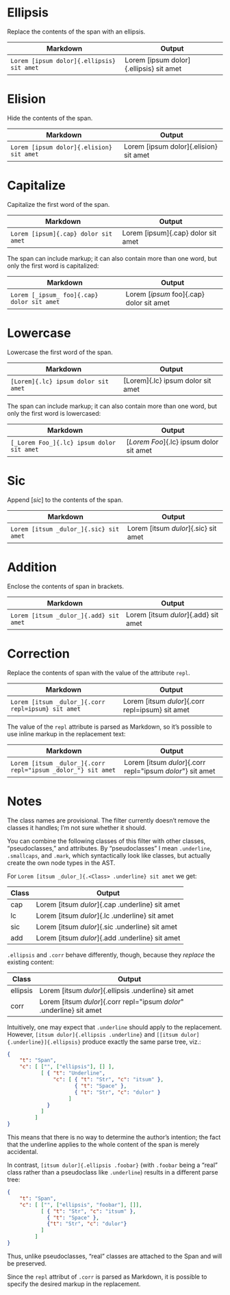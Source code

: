 # Ellipsis

Replace the contents of the span with an ellipsis.

| Markdown                                  | Output                                  |
|-------------------------------------------|-----------------------------------------|
| `Lorem [ipsum dolor]{.ellipsis} sit amet` | Lorem [ipsum dolor]{.ellipsis} sit amet |

# Elision

Hide the contents of the span.

| Markdown                                 | Output                                 |
|------------------------------------------|----------------------------------------|
| `Lorem [ipsum dolor]{.elision} sit amet` | Lorem [ipsum dolor]{.elision} sit amet |

# Capitalize

Capitalize the first word of the span.

| Markdown                             | Output                             |
|--------------------------------------|------------------------------------|
| `Lorem [ipsum]{.cap} dolor sit amet` | Lorem [ipsum]{.cap} dolor sit amet |

The span can include markup; it can also contain more than one word, but only the first word is capitalized:
    
| Markdown                                   | Output                                   |
|--------------------------------------------|------------------------------------------|
| `Lorem [_ipsum_ foo]{.cap} dolor sit amet` | Lorem [_ipsum_ foo]{.cap} dolor sit amet |

# Lowercase

Lowercase the first word of the span.

| Markdown                            | Output                            |
|-------------------------------------|-----------------------------------|
| `[Lorem]{.lc} ipsum dolor sit amet` | [Lorem]{.lc} ipsum dolor sit amet |

The span can include markup; it can also contain more than one word, but only the first word is lowercased:
    
| Markdown                                  | Output                                  |
|-------------------------------------------|-----------------------------------------|
| `[_Lorem Foo_]{.lc} ipsum dolor sit amet` | [_Lorem Foo_]{.lc} ipsum dolor sit amet |
    
# Sic

Append [_sic_] to the contents of the span.

| Markdown                               | Output                               |
|----------------------------------------|--------------------------------------|
| `Lorem [itsum _dulor_]{.sic} sit amet` | Lorem [itsum _dulor_]{.sic} sit amet |

# Addition

Enclose the contents of span in brackets.

| Markdown                               | Output                               |
|----------------------------------------|--------------------------------------|
| `Lorem [itsum _dulor_]{.add} sit amet` | Lorem [itsum _dulor_]{.add} sit amet |

# Correction

Replace the contents of span with the value of the attribute `repl`.

| Markdown                                           | Output                                           |
|----------------------------------------------------|--------------------------------------------------|
| `Lorem [itsum _dulor_]{.corr repl=ipsum} sit amet` | Lorem [itsum _dulor_]{.corr repl=ipsum} sit amet |
    
The value of the `repl` attribute is parsed as Markdown, so it’s possible to use inline markup in the replacement text:

| Markdown                                                     | Output                                                     |
|--------------------------------------------------------------|------------------------------------------------------------|
| `Lorem [itsum _dulor_]{.corr repl="ipsum _dolor_"} sit amet` | Lorem [itsum _dulor_]{.corr repl="ipsum _dolor_"} sit amet |

# Notes

The class names are provisional.  The filter currently doesn’t remove the classes it handles; I’m not sure whether it should.

You can combine the following classes of this filter with other classes, “pseudoclasses,” and attributes.  By “pseudoclasses” I mean `.underline`, `.smallcaps`, and `.mark`, which syntactically look like classes, but actually create the own node types in the AST.

For `Lorem [itsum _dulor_]{.<Class> .underline} sit amet` we get:

| Class | Output                                          |
|-------|-------------------------------------------------|
| cap   | Lorem [itsum _dulor_]{.cap .underline} sit amet |
| lc    | Lorem [itsum _dulor_]{.lc .underline} sit amet  |
| sic   | Lorem [itsum _dulor_]{.sic .underline} sit amet |
| add   | Lorem [itsum _dulor_]{.add .underline} sit amet |

`.ellipsis` and `.corr` behave differently, though, because they _replace_ the existing content:

| Class    | Output                                                                |
|----------|-----------------------------------------------------------------------|
| ellipsis | Lorem [itsum _dulor_]{.ellipsis .underline} sit amet                  |
| corr     | Lorem [itsum _dulor_]{.corr repl="ipsum _dolor_" .underline} sit amet |

Intuitively, one may expect that `.underline` should apply to the replacement.  However, `[itsum dulor]{.ellipsis .underline}` and `[[itsum dulor]{.underline}]{.ellipsis}` produce exactly the same parse tree, viz.:

``` json
{
    "t": "Span",
    "c": [ ["", ["ellipsis"], [] ],
           [ { "t": "Underline",
               "c": [ { "t": "Str", "c": "itsum" },
                      { "t": "Space" },
                      { "t": "Str", "c": "dulor" }
                    ]
             }
           ]
         ]
}
```

This means that there is no way to determine the author’s intention; the fact that the underline applies to the whole content of the span is merely accidental.

In contrast, `[itsum dulor]{.ellipsis .foobar}` (with `.foobar` being a “real” class rather than a pseudoclass like `.underline`) results in a different parse tree:

``` json
{
    "t": "Span",
    "c": [ ["", ["ellipsis", "foobar"], []],
           [ { "t": "Str", "c": "itsum" },
             { "t": "Space" },
             {"t": "Str", "c": "dulor"}
           ]
         ]
}
```

Thus, unlike pseudoclasses, “real” classes are attached to the Span and will be preserved.

Since the `repl` attribut of `.corr` is parsed as Markdown, it is possible to specify the desired markup in the replacement.

